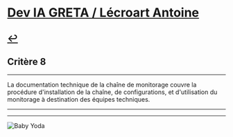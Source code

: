 
# [Dev IA GRETA / Lécroart Antoine](https://github.com/Dev-IA-2024/antoine.lecroart)

[↩️](..)
---

## Critère 8

---

La documentation technique de la chaîne de monitorage couvre la procédure d'installation de la chaîne, de configurations, et d'utilisation du monitorage à destination des équipes techniques.

---
---
![Baby Yoda](https://images3.alphacoders.com/110/1108129.jpg)
